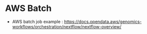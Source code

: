 # AWS Batch

* AWS batch job example : https://docs.opendata.aws/genomics-workflows/orchestration/nextflow/nextflow-overview/
